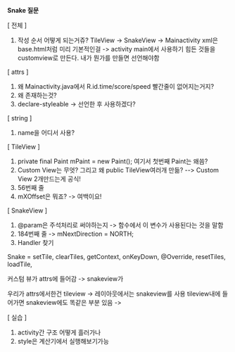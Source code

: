 **Snake 질문**

[ 전체 ]

1. 작성 순서 어떻게 되는거쥬?
TileView -> SnakeView -> Mainactivity
xml은 base.html처럼 미리 기본적인걸 -> activity main에서 사용하기 힘든 것들을 customview로 만든다. 내가 뭔가를 만들면 선언해야함

[ attrs ]
1. 왜 Mainactivity.java에서 R.id.time/score/speed 빨간줄이 없어지는거지?
2. 왜 존재하는것?
3. declare-styleable -> 선언한 후 사용하겠다?

[ string ]
1. name을 어디서 사용?

[ TileView ]
1. private final Paint mPaint = new Paint(); 여기서 첫번째 Paint는 왜씀?
2. Custom View는 무엇? 그리고 왜 public TileView여러개 만듦?
     --> Custom View 2개만드는게 공식!
3. 56번째 줄
4. mXOffset은 뭐죠? -> 여백이요!

[ SnakeView ]
1. @param은 주석처리로 써야하는지 -> 함수에서 이 변수가 사용된다는 것을 말함
2. 184번째 줄 -> mNextDirection = NORTH;
3. Handler 찾기

Snake = setTile, clearTiles, getContext, onKeyDown, @Override, resetTiles,
loadTile, 

커스텀 뷰가 attrs에 들어감 -> snakeview가 

우리가 attrs에서한건 tileview -> 레이아웃에서는 snakeview를 사용
tileview내에 들어가면 snakeview에도 똑같은 부분 있음 -> 

[ 실습 ]
1. activity간 구조 어떻게 흘러가나
2. style은 계산기에서 실행해보기가능